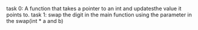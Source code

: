task 0: A function that takes a pointer to an int and updatesthe value it points to.
task 1: swap the digit in the main function using the parameter in the swap(int * a and b)
